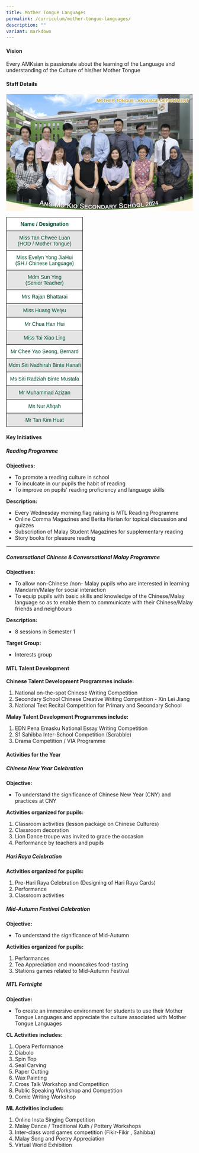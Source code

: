 ```yaml
---
title: Mother Tongue Languages
permalink: /curriculum/mother-tongue-languages/
description: ""
variant: markdown
---
```

#### Vision

Every AMKsian is passionate about the learning of the Language and understanding of the Culture of his/her Mother Tongue

#### Staff Details

![Mother Tongue Department](/images/2024%20Department%20Photos/mother_tongue_language_department_2.jpg)

<style type="text/css">
.tg  {border-collapse:collapse;border-spacing:0;}
.tg td{border-color:black;border-style:solid;border-width:1px;font-family:Arial, sans-serif;font-size:14px;
  overflow:hidden;padding:10px 5px;word-break:normal;}
.tg th{border-color:black;border-style:solid;border-width:1px;font-family:Arial, sans-serif;font-size:14px;
  font-weight:normal;overflow:hidden;padding:10px 5px;word-break:normal;}
.tg .tg-74pa{background-color:#FFF;color:#004D2E;font-weight:bold;text-align:center;vertical-align:middle}
.tg .tg-t70x{background-color:#E5E5E5;color:#004D2E;text-align:center;vertical-align:top}
.tg .tg-fi1r{background-color:#FFF;color:#004D2E;text-align:center;vertical-align:top}
.tg .tg-bapb{background-color:#E5E5E5;color:#004D2E;text-align:center;vertical-align:middle}
.tg .tg-wpup{background-color:#FFF;color:#004D2E;text-align:center;vertical-align:middle}
</style>
<table class="tg">
<thead>
  <tr>
    <th class="tg-74pa"><span style="font-weight:700">Name / Designation</span></th>
  </tr>
</thead>
<tbody>
  <tr>
    <td class="tg-t70x"><span style="font-weight:400;color:#004D2E">Miss Tan Chwee Luan</span><br><span style="font-weight:400;color:#004D2E">(HOD / Mother Tongue)</span></td>
  </tr>
  <tr>
    <td class="tg-fi1r"><span style="font-weight:400;color:#004D2E">Miss Evelyn Yong JiaHui</span><br><span style="font-weight:400;color:#004D2E">(SH / Chinese Language)</span></td>
  </tr>
  <tr>
    <td class="tg-t70x"><span style="font-weight:400;color:#004D2E">Mdm Sun Ying</span><br><span style="font-weight:400;color:#004D2E">(Senior Teacher)</span></td>
  </tr>
  <tr>
    <td class="tg-fi1r"><span style="font-weight:400;color:#004D2E">Mrs Rajan Bhattarai</span><br><span style="font-weight:400;color:#004D2E"></span></td>
  </tr>
  
  <tr>
    <td class="tg-bapb">Miss Huang Weiyu</td>
  </tr>
  <tr>
    <td class="tg-wpup">Mr Chua Han Hui</td>
  </tr>
  <tr>
    <td class="tg-bapb">Miss Tai Xiao Ling</td>
  </tr>
	<tr>
    <td class="tg-wpup">Mr Chee Yao Seong, Bernard</td>
  </tr>
  <tr>
    <td class="tg-bapb">Mdm Siti Nadhirah Binte Hanafi</td>
  </tr>
  <tr>
    <td class="tg-wpup">Ms Siti Radziah Binte Mustafa</td>
  </tr>
  <tr>
    <td class="tg-bapb">Mr Muhammad Azizan</td>
  </tr>
  <tr>
    <td class="tg-wpup">Ms Nur Afiqah</td>
  </tr>
  <tr>
    <td class="tg-bapb">Mr Tan Kim Huat</td>
  </tr>
  
  </tbody>
</table>

#### Key Initiatives

##### **Reading Programme**

  

**Objectives:**

*   To promote a reading culture in school
*   To inculcate in our pupils the habit of reading
*   To improve on pupils' reading proficiency and language skills

**Description:**

*   Every Wednesday morning flag raising is MTL Reading Programme
*   Online Comma Magazines and Berita Harian for topical discussion and quizzes
*   Subscription of Malay Student Magazines for supplementary reading
*   Story books for pleasure reading

---

##### **Conversational Chinese &amp; Conversational Malay Programme**

  

**Objectives:**

*   To allow non-Chinese /non- Malay pupils who are interested in learning Mandarin/Malay for social interaction
*   To equip pupils with basic skills and knowledge of the Chinese/Malay language so as to enable them to communicate with their Chinese/Malay friends and neighbours

**Description:**

*   8 sessions in Semester 1

**Target Group:**

*   Interests group

#### MTL Talent Development

**Chinese Talent Development Programmes include:**

1.  National on-the-spot Chinese Writing Competition
2.  Secondary School Chinese Creative Writing Competition - Xin Lei Jiang
3.  National Text Recital Competition for Primary and Secondary School

  

**Malay Talent Development Programmes include:**

1.  EDN Pena Emasku National Essay Writing Competition
2.  S1 Sahibba Inter-School Competition (Scrabble)
3.  Drama Competition / VIA Programme

#### Activities for the Year

##### **Chinese New Year Celebration**

**Objective:**

*   To understand the significance of Chinese New Year (CNY) and practices at CNY

**Activities organized for pupils:**

1.  Classroom activities (lesson package on Chinese Cultures)
2.  Classroom decoration
3.  Lion Dance troupe was invited to grace the occasion
4.  Performance by teachers and pupils

  

##### **Hari Raya Celebration**

**Activities organized for pupils:**

1.  Pre-Hari Raya Celebration (Designing of Hari Raya Cards)
2.  Performance
3.  Classroom activities

  

##### **Mid-Autumn Festival Celebration**

**Objective:**

*   To understand the significance of Mid-Autumn

**Activities organized for pupils:**

1.  Performances
2.  Tea Appreciation and mooncakes food-tasting
3.  Stations games related to Mid-Autumn Festival

  

##### **MTL Fortnight**

**Objective:**

*   To create an immersive environment for students to use their Mother Tongue Languages and appreciate the culture associated with Mother Tongue Languages

**CL Activities includes:**

1.  Opera Performance
2.  Diabolo
3.  Spin Top
4.  Seal Carving
5.  Paper Cutting
6.  Wax Painting
7.  Cross Talk Workshop and Competition
8.  Public Speaking Workshop and Competition
9.  Comic Writing Workshop

**ML Activities includes:**

1.  Online Insta Singing Competition
2.  Malay Dance / Traditional Kuih / Pottery Workshops
3.  Inter-class word games competition (Fikir-Fikir , Sahibba)
4.  Malay Song and Poetry Appreciation
5.  Virtual World Exhibition
